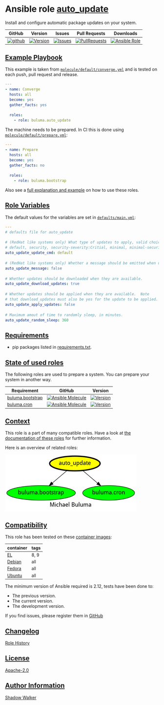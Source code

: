 # Ansible role [auto_update](https://galaxy.ansible.com/ui/standalone/roles/buluma/auto_update/documentation)

Install and configure automatic package updates on your system.

|GitHub|Version|Issues|Pull Requests|Downloads|
|------|-------|------|-------------|---------|
|[![github](https://github.com/buluma/ansible-role-auto_update/actions/workflows/molecule.yml/badge.svg)](https://github.com/buluma/ansible-role-auto_update/actions/workflows/molecule.yml)|[![Version](https://img.shields.io/github/release/buluma/ansible-role-auto_update.svg)](https://github.com/buluma/ansible-role-auto_update/releases/)|[![Issues](https://img.shields.io/github/issues/buluma/ansible-role-auto_update.svg)](https://github.com/buluma/ansible-role-auto_update/issues/)|[![PullRequests](https://img.shields.io/github/issues-pr-closed-raw/buluma/ansible-role-auto_update.svg)](https://github.com/buluma/ansible-role-auto_update/pulls/)|[![Ansible Role](https://img.shields.io/ansible/role/d/buluma/auto_update)](https://galaxy.ansible.com/ui/standalone/roles/buluma/auto_update/documentation)|

## [Example Playbook](#example-playbook)

This example is taken from [`molecule/default/converge.yml`](https://github.com/buluma/ansible-role-auto_update/blob/master/molecule/default/converge.yml) and is tested on each push, pull request and release.

```yaml
---
- name: Converge
  hosts: all
  become: yes
  gather_facts: yes

  roles:
    - role: buluma.auto_update
```

The machine needs to be prepared. In CI this is done using [`molecule/default/prepare.yml`](https://github.com/buluma/ansible-role-auto_update/blob/master/molecule/default/prepare.yml):

```yaml
---
- name: Prepare
  hosts: all
  become: yes
  gather_facts: no

  roles:
    - role: buluma.bootstrap
```

Also see a [full explanation and example](https://buluma.github.io/how-to-use-these-roles.html) on how to use these roles.

## [Role Variables](#role-variables)

The default values for the variables are set in [`defaults/main.yml`](https://github.com/buluma/ansible-role-auto_update/blob/master/defaults/main.yml):

```yaml
---
# defaults file for auto_update

# (RedHat like systems only) What type of updates to apply, valid choices are:
# default, security, security-severity:Critial, minimal, minimal-security, minimal-security-severity:Critical
auto_update_update_cmd: default

# (RedHat like systems only) Whether a message should be emitted when updates are available, were downloaded, or applied.
auto_update_message: false

# Whether updates should be downloaded when they are available.
auto_update_download_updates: true

# Whether updates should be applied when they are available.  Note
# that download_updates must also be yes for the update to be applied.
auto_update_apply_updates: false

# Maximum amout of time to randomly sleep, in minutes.
auto_update_random_sleep: 360
```

## [Requirements](#requirements)

- pip packages listed in [requirements.txt](https://github.com/buluma/ansible-role-auto_update/blob/master/requirements.txt).

## [State of used roles](#state-of-used-roles)

The following roles are used to prepare a system. You can prepare your system in another way.

| Requirement | GitHub | Version |
|-------------|--------|--------|
|[buluma.bootstrap](https://galaxy.ansible.com/buluma/bootstrap)|[![Ansible Molecule](https://github.com/buluma/ansible-role-bootstrap/actions/workflows/molecule.yml/badge.svg)](https://github.com/buluma/ansible-role-bootstrap/actions/workflows/molecule.yml)|[![Version](https://img.shields.io/github/release/buluma/ansible-role-bootstrap.svg)](https://github.com/shadowwalker/ansible-role-bootstrap)|
|[buluma.cron](https://galaxy.ansible.com/buluma/cron)|[![Ansible Molecule](https://github.com/buluma/ansible-role-cron/actions/workflows/molecule.yml/badge.svg)](https://github.com/buluma/ansible-role-cron/actions/workflows/molecule.yml)|[![Version](https://img.shields.io/github/release/buluma/ansible-role-cron.svg)](https://github.com/shadowwalker/ansible-role-cron)|

## [Context](#context)

This role is a part of many compatible roles. Have a look at [the documentation of these roles](https://buluma.github.io/) for further information.

Here is an overview of related roles:

![dependencies](https://raw.githubusercontent.com/buluma/ansible-role-auto_update/png/requirements.png "Dependencies")

## [Compatibility](#compatibility)

This role has been tested on these [container images](https://hub.docker.com/u/buluma):

|container|tags|
|---------|----|
|[EL](https://hub.docker.com/r/buluma/enterpriselinux)|8, 9|
|[Debian](https://hub.docker.com/r/buluma/debian)|all|
|[Fedora](https://hub.docker.com/r/buluma/fedora)|all|
|[Ubuntu](https://hub.docker.com/r/buluma/ubuntu)|all|

The minimum version of Ansible required is 2.12, tests have been done to:

- The previous version.
- The current version.
- The development version.

If you find issues, please register them in [GitHub](https://github.com/buluma/ansible-role-auto_update/issues)

## [Changelog](#changelog)

[Role History](https://github.com/buluma/ansible-role-auto_update/blob/master/CHANGELOG.md)

## [License](#license)

[Apache-2.0](https://github.com/buluma/ansible-role-auto_update/blob/master/LICENSE)

## [Author Information](#author-information)

[Shadow Walker](https://buluma.github.io/)

